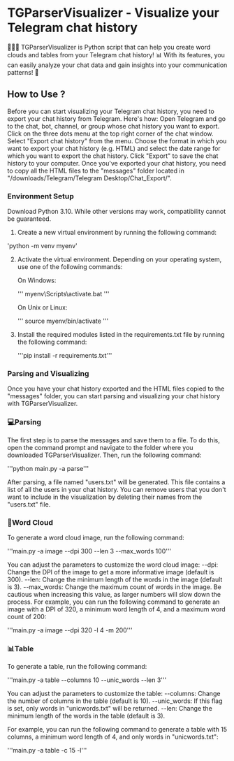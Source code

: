 # TGParserVisualizer - Visualize your Telegram chat history
🚀🐍💬 TGParserVisualizer is Python script that can help you create word clouds and tables from your Telegram chat history! 📊 With its features, you can easily analyze your chat data and gain insights into your communication patterns! 👥

## How to Use ?

Before you can start visualizing your Telegram chat history, you need to export your chat history from Telegram. Here's how:
	Open Telegram and go to the chat, bot, channel, or group whose chat history you want to export.
	Click on the three dots menu at the top right corner of the chat window.
	Select "Export chat history" from the menu.
	Choose the format in which you want to export your chat history (e.g. HTML) and select the date range for which you want to export the chat history.
	Click "Export" to save the chat history to your computer.
	Once you've exported your chat history, you need to copy all the HTML files to the "messages" folder located in "/downloads/Telegram/Telegram Desktop/Chat_Export/".


### Environment Setup

Download Python 3.10. While other versions may work, compatibility cannot be guaranteed.

1. Create a new virtual environment by running the following command:

'python -m venv myenv'

	

2. Activate the virtual environment. Depending on your operating system, use one of the following commands:

	On Windows:

	'''
	myenv\Scripts\activate.bat
	'''

	On Unix or Linux:

	'''
	source myenv/bin/activate
	'''

3. Install the required modules listed in the requirements.txt file by running the following command:

	'''pip install -r requirements.txt'''


### Parsing and Visualizing
Once you have your chat history exported and the HTML files copied to the "messages" folder, you can start parsing and visualizing your chat history with TGParserVisualizer.

### 💻Parsing 
The first step is to parse the messages and save them to a file. To do this, open the command prompt and navigate to the folder where you downloaded TGParserVisualizer. Then, run the following command:

'''python main.py -a parse'''

After parsing, a file named "users.txt" will be generated. This file contains a list of all the users in your chat history. You can remove users that you don't want to include in the visualization by deleting their names from the "users.txt" file.

### 💭Word Cloud
To generate a word cloud image, run the following command:

'''main.py -a image --dpi 300 --len 3 --max_words 100'''

You can adjust the parameters to customize the word cloud image:
--dpi: Change the DPI of the image to get a more informative image (default is 300).
--len: Change the minimum length of the words in the image (default is 3).
--max_words: Change the maximum count of words in the image. Be cautious when increasing this value, as larger numbers will slow down the process.
For example, you can run the following command to generate an image with a DPI of 320, a minimum word length of 4, and a maximum word count of 200:

'''main.py -a image --dpi 320 -l 4 -m 200'''

### 📊Table
To generate a table, run the following command:

'''main.py -a table --columns 10 --unic_words --len 3'''


You can adjust the parameters to customize the table:
--columns: Change the number of columns in the table (default is 10).
--unic_words: If this flag is set, only words in "unicwords.txt" will be returned.
--len: Change the minimum length of the words in the table (default is 3).

For example, you can run the following command to generate a table with 15 columns, a minimum word length of 4, and only words in "unicwords.txt":

'''main.py -a table -c 15 -l'''